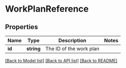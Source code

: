 # WorkPlanReference

## Properties
Name | Type | Description | Notes
------------ | ------------- | ------------- | -------------
**id** | **string** | The ID of the work plan | 

[[Back to Model list]](../README.md#documentation-for-models) [[Back to API list]](../README.md#documentation-for-api-endpoints) [[Back to README]](../README.md)


